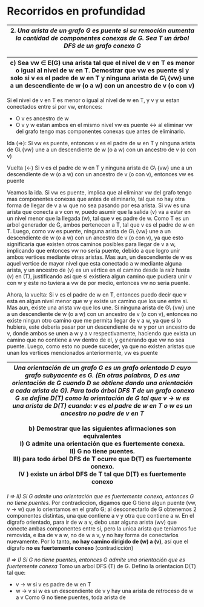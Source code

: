 # Recorridos en profundidad

| 2. _Una arista de un grafo G es puente si su remoción aumenta la cantidad de componentes conexas de G. Sea T un árbol DFS de un grafo conexo G_ |
| ----------------------------------------------------------------------------------------------------------------------------------------------- |

| c) Sea vw ∈ E(G) una arista tal que el nivel de v en T es menor o igual al nivel de w en T. Demostrar que vw es puente si y solo si v es el padre de w en T y ninguna arista de G\ {vw} une a un descendiente de w (o a w) con un ancestro de v (o con v) |
| --------------------------------------------------------------------------------------------------------------------------------------------------------------------------------------------------------------------------------------------------------- |
Si el nivel de v en T es menor o igual al nivel de w en T, y v y w estan conectados entre si por vw, entonces:
- O v es ancestro de w
- O v y w estan ambos en el mismo nivel 
vw es puente <-> al eliminar vw del grafo tengo mas componentes conexas que antes de eliminarlo.

Ida (=>): Si vw es puente, entonces v es el padre de w en T y ninguna arista de G\ {vw} une a un descendiente de w (o a w) con un ancestro de v (o con v) 

Vuelta (<-) Si v es el padre de w en T y ninguna arista de G\ {vw} une a un descendiente de w (o a w) con un ancestro de v (o con v), entonces vw es puente

Veamos la ida. Si vw es puente, implica que al eliminar vw del grafo tengo mas componentes conexas que antes de eliminarlo, tal que no hay otra forma de llegar de v a w que no sea pasando por esa arista. Si vw es una arista que conecta a v con w, puedo asumir que la salida (v) va a estar en un nivel menor que la llegada (w), tal que v es padre de w. Como T es un arbol generador de G, ambos pertenecen a T, tal que v es el padre de w en T. Luego, como vw es puente, ninguna arista de G\ {vw} une a un descendiente de w (o a w) con un ancestro de v (o con v), ya que esto significaria que existen otros caminos posibles para llegar de v a w, implicando que entonces vw no seria puente, debido a que logro unir ambos vertices mediante otras aristas. Mas aun, un descendiente de w es aquel vertice de mayor nivel que esta conectado a w mediante alguna arista, y un ancestro de (v) es un vértice en el camino desde la raíz hasta (v) en (T), justificando asi que si existiera algun camino que pudiera unir v con w y este no tuviera a vw de por medio, entonces vw no seria puente.

Ahora, la vuelta: Si v es el padre de w en T, entonces puedo decir que v esta en algun nivel menor que w y existe un camino que los une entre si. Mas aun, existe una arista vw que los une. Si ninguna arista de G\ {vw} une a un descendiente de w (o a w) con un ancestro de v (o con v), entonces no existe ningun otro camino que me permita llegar de v a w, ya que si lo hubiera, este deberia pasar por un descendiente de w y por un ancestro de v, donde ambos se unen a w y a v respectivamente, haciendo que exista un camino que no contiene a vw dentro de el, y generando que vw no sea puente. Luego, como esto no puede suceder, ya que no existen aristas que unan los vertices mencionados anteriormente, vw es puente


| _Una orientación de un grafo G es un grafo orientado D cuyo grafo subyacente es G. (En otras palabras, D es una orientación de G cuando D se obtiene dando una orientación a cada arista de G). Para todo árbol DFS T de un grafo conexo G se define D(T) como la orientación de G tal que v → w es una arista de D(T) cuando: v es el padre de w en T o w es un ancestro no padre de v en T_<br><br>b) Demostrar que las siguientes afirmaciones son equivalentes<br>I) G admite una orientación que es fuertemente conexa. <br>II) G no tiene puentes. <br>III) para todo árbol DFS de T ocurre que D(T) es fuertemente conexo. <br>IV ) existe un árbol DFS de T tal que D(T) es fuertemente conexo |
| ------------------------------------------------------------------------------------------------------------------------------------------------------------------------------------------------------------------------------------------------------------------------------------------------------------------------------------------------------------------------------------------------------------------------------------------------------------------------------------------------------------------------------------------------------------------------------------------------------------------------------------------------------------------------------------------------------ |
_I => II) Si G admite una orientación que es fuertemente conexa, entonces G no tiene puentes._ 
Por contradiccion, digamos que G tiene algun puente 
(vw, v -> w) que lo orientamos en el grafo G; al desconectarlo de G obtenemos 2 componentes distintas, una que contiene a v y otra que contiene a w. En el digrafo orientado, para ir de w a v, debo usar alguna arista (wv) que conecte ambas componentes entre si, pero la unica arista que teniamos fue removida, e iba de v a w, no de w a v, y no hay forma de conectarlos nuevamente. Por lo tanto, **no hay camino dirigido de (w) a (v)**, así que el dígrafo **no es fuertemente conexo** (contradicción)

_II => I) Si G no tiene puentes, entonces G admite una orientación que es fuertemente conexa_
Tomo un arbol DFS (T) de G. Defino la orientacion D(T) tal que:
- v -> w si v es padre de w en T
- w -> v si w es un descendiente de v y hay una arista de retroceso de w a v
Como G no tiene puentes, toda arista de 